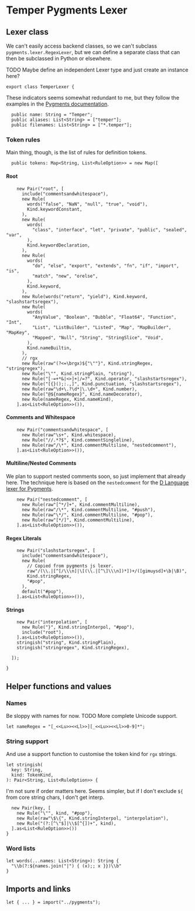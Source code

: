 # Temper Pygments Lexer

## Lexer class

We can't easily access backend classes, so we can't subclass
`pygments.lexer.RegexLexer`, but we can define a separate class that can then
be subclassed in Python or elsewhere.

TODO Maybe define an independent Lexer type and just create an instance here?

    export class TemperLexer {

These indicators seems somewhat redundant to me, but they follow the examples in
the [Pygments documentation][pygments-lexer-docs].

      public name: String = "Temper";
      public aliases: List<String> = ["temper"];
      public filenames: List<String> = ["*.temper"];

### Token rules

Main thing, though, is the list of rules for definition tokens.

      public tokens: Map<String, List<RuleOption>> = new Map([

#### Root

        new Pair("root", [
          include("commentsandwhitespace"),
          new Rule(
            words("false", "NaN", "null", "true", "void"),
            Kind.keywordConstant,
          ),
          new Rule(
            words(
              "class", "interface", "let", "private", "public", "sealed", "var",
            ),
            Kind.keywordDeclaration,
          ),
          new Rule(
            words(
              "do", "else", "export", "extends", "fn", "if", "import", "is",
              "match", "new", "orelse",
            ),
            Kind.keyword,
          ),
          new Rule(words("return", "yield"), Kind.keyword, "slashstartsregex"),
          new Rule(
            words(
              "AnyValue", "Boolean", "Bubble", "Float64", "Function", "Int",
              "List", "ListBuilder", "Listed", "Map", "MapBuilder", "MapKey",
              "Mapped", "Null", "String", "StringSlice", "Void",
            ),
            Kind.nameBuiltin,
          ),
          // rgx
          new Rule(raw"(?<=\brgx)${"\""}", Kind.stringRegex, "stringregex"),
          new Rule("\"", Kind.stringPlain, "string"),
          new Rule("[-=+*&|<>]+|/=?", Kind.operator, "slashstartsregex"),
          new Rule("[{}();:.,]", Kind.punctuation, "slashstartsregex"),
          new Rule(raw"\d+\.?\d*|\.\d+", Kind.number),
          new Rule("@${nameRegex}", Kind.nameDecorator),
          new Rule(nameRegex, Kind.nameKind),
        ].as<List<RuleOption>>()),

#### Comments and Whitespace

        new Pair("commentsandwhitespace", [
          new Rule(raw"\s+", Kind.whitespace),
          new Rule("//.*?$", Kind.commentSingleline),
          new Rule(raw"/\*", Kind.commentMultiline, "nestedcomment"),
        ].as<List<RuleOption>>()),

#### Multiline/Nested Comments

We plan to support nested comments soon, so just implement that already here.
The technique here is based on the `nestedcomment` for the [D Language lexer for
Pygments][dlang-nestedcomment].

        new Pair("nestedcomment", [
          new Rule(raw"[^*/]+", Kind.commentMultiline),
          new Rule(raw"/\*", Kind.commentMultiline, "#push"),
          new Rule(raw"\*/", Kind.commentMultiline, "#pop"),
          new Rule(raw"[*/]", Kind.commentMultiline),
        ].as<List<RuleOption>>()),

#### Regex Literals

        new Pair("slashstartsregex", [
          include("commentsandwhitespace"),
          new Rule(
            // Copied from pygments js lexer.
            raw"/(\\.|[^[/\\\n]|\[(\\.|[^\]\\\n])*])+/([gimuysd]+\b|\B)",
            Kind.stringRegex,
            "#pop",
          ),
          default("#pop"),
        ].as<List<RuleOption>>()),

#### Strings

        new Pair("interpolation", [
          new Rule("}", Kind.stringInterpol, "#pop"),
          include("root"),
        ].as<List<RuleOption>>()),
        stringish("string", Kind.stringPlain),
        stringish("stringregex", Kind.stringRegex),

      ]);

    }

## Helper functions and values

### Names

Be sloppy with names for now. TODO More complete Unicode support.

    let nameRegex = "[_<<Lu>><<Ll>>][_<<Lu>><<Ll>>0-9]*";

### String support

And use a support function to customise the token kind for `rgx` strings.

    let stringish(
      key: String,
      kind: TokenKind,
    ): Pair<String, List<RuleOption>> {

I'm not sure if order matters here. Seems simpler, but if I don't exclude `${`
from core string chars, I don't get interp.

      new Pair(key, [
        new Rule("\"", kind, "#pop"),
        new Rule(raw"\$\{", Kind.stringInterpol, "interpolation"),
        new Rule("(?:[^\"$]|\\$[^{])+", kind),
      ].as<List<RuleOption>>())
    }

### Word lists

    let words(...names: List<String>): String {
      "\\b(?:${names.join("|") { (x);; x }})\\b"
    }

## Imports and links

    let { ... } = import("../pygments");

[dlang-nestedcomment]: https://github.com/pygments/pygments/blob/d0acfff1121f9ee3696b01a9077ebe9990216634/pygments/lexers/d.py#L242
[issue1631]: https://github.com/temper-lang/temper/issues/1631
[pygments-lexer-docs]: https://pygments.org/docs/lexerdevelopment/
